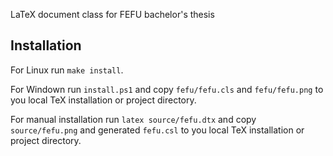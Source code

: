 LaTeX document class for FEFU bachelor's thesis

## Installation
For Linux run `make install`.

For Windown run `install.ps1` and copy `fefu/fefu.cls` and `fefu/fefu.png` to you local TeX installation or project directory.

For manual installation run `latex source/fefu.dtx` and copy `source/fefu.png` and generated `fefu.csl`  to you local TeX installation or project directory.
